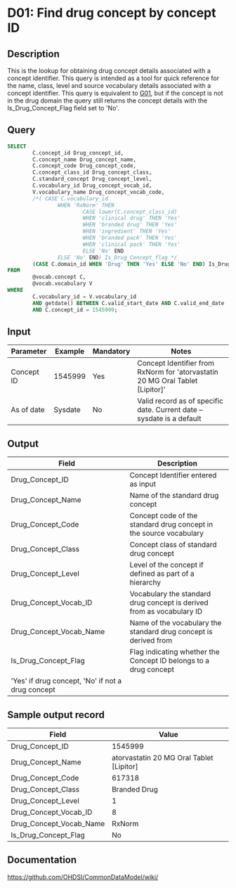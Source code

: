 <!---
Group:drug
Name:D01 Find drug concept by concept ID
Author:Patrick Ryan
CDM Version: 5.0
-->

# D01: Find drug concept by concept ID

## Description
This is the lookup for obtaining drug concept details associated with a concept identifier. This query is intended as a tool for quick reference for the name, class, level and source vocabulary details associated with a concept identifier.
This query is equivalent to  [G01](http://vocabqueries.omop.org/general-queries/g1), but if the concept is not in the drug domain the query still returns the concept details with the Is_Drug_Concept_Flag field set to 'No'.

## Query
```sql
SELECT
        C.concept_id Drug_concept_id,
        C.concept_name Drug_concept_name,
        C.concept_code Drug_concept_code,
        C.concept_class_id Drug_concept_class,
        C.standard_concept Drug_concept_level,
        C.vocabulary_id Drug_concept_vocab_id,
        V.vocabulary_name Drug_concept_vocab_code,
        /*( CASE C.vocabulary_id
                WHEN 'RxNorm' THEN
                        CASE lower(C.concept_class_id)
                        WHEN 'clinical drug' THEN 'Yes'
                        WHEN 'branded drug' THEN 'Yes'
                        WHEN 'ingredient' THEN 'Yes'
                        WHEN 'branded pack' THEN 'Yes'
                        WHEN 'clinical pack' THEN 'Yes'
                        ELSE 'No' END
                ELSE 'No' END) Is_Drug_Concept_flag */
        (CASE C.domain_id WHEN 'Drug' THEN 'Yes' ELSE 'No' END) Is_Drug_Concept_flag
FROM
        @vocab.concept C,
        @vocab.vocabulary V
WHERE
        C.vocabulary_id = V.vocabulary_id
        AND getdate() BETWEEN C.valid_start_date AND C.valid_end_date
        AND C.concept_id = 1545999;
```



## Input

| Parameter |  Example |  Mandatory |  Notes |
| --- | --- | --- | --- |
|  Concept ID |  1545999 |  Yes | Concept Identifier from RxNorm for 'atorvastatin 20 MG Oral Tablet [Lipitor]' |
|  As of date |  Sysdate |  No | Valid record as of specific date. Current date – sysdate is a default |

## Output

| Field |  Description |
| --- | --- |
|  Drug_Concept_ID |  Concept Identifier entered as input |
|  Drug_Concept_Name |  Name of the standard drug concept |
|  Drug_Concept_Code |  Concept code of the standard drug concept in the source vocabulary |
|  Drug_Concept_Class |  Concept class of standard drug concept |
|  Drug_Concept_Level |  Level of the concept if defined as part of a hierarchy |
|  Drug_Concept_Vocab_ID |  Vocabulary the standard drug concept is derived from as vocabulary ID |
|  Drug_Concept_Vocab_Name |  Name of the vocabulary the standard drug concept is derived from |
|  Is_Drug_Concept_Flag |  Flag indicating whether the Concept ID belongs to a drug concept
'Yes' if drug concept, 'No' if not a drug concept |

## Sample output record

| Field |  Value |
| --- | --- |
|  Drug_Concept_ID |  1545999 |
|  Drug_Concept_Name |  atorvastatin 20 MG Oral Tablet [Lipitor] |
|  Drug_Concept_Code |  617318 |
|  Drug_Concept_Class |  Branded Drug |
|  Drug_Concept_Level |  1 |
|  Drug_Concept_Vocab_ID |  8 |
|  Drug_Concept_Vocab_Name |  RxNorm |
|  Is_Drug_Concept_Flag |  No |

## Documentation
https://github.com/OHDSI/CommonDataModel/wiki/

